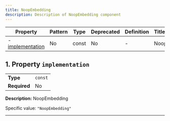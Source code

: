 ```yaml
---
title: NoopEmbedding
description: Description of NoopEmbedding component
---
```


| Property                             | Pattern | Type  | Deprecated | Definition | Title/Description |
| ------------------------------------ | ------- | ----- | ---------- | ---------- | ----------------- |
| - [implementation](#implementation ) | No      | const | No         | -          | NoopEmbedding     |

## <a name="implementation"></a>1. Property `implementation`

|              |         |
| ------------ | ------- |
| **Type**     | `const` |
| **Required** | No      |

**Description:** NoopEmbedding

Specific value: `"NoopEmbedding"`

----------------------------------------------------------------------------------------------------------------------------
